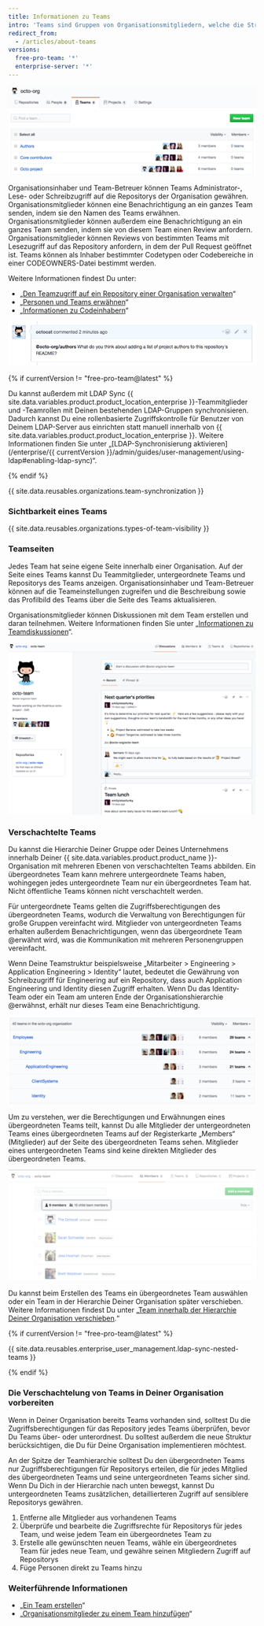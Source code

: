 ```yaml
---
title: Informationen zu Teams
intro: 'Teams sind Gruppen von Organisationsmitgliedern, welche die Struktur Deines Unternehmens oder Deiner Gruppe mit kaskadierenden Zugriffsberechtigungen und Erwähnungen widerspiegeln.'
redirect_from:
  - /articles/about-teams
versions:
  free-pro-team: '*'
  enterprise-server: '*'
---
```


![Liste der Teams in einer Organisation](/assets/images/help/teams/org-list-of-teams.png)

Organisationsinhaber und Team-Betreuer können Teams Administrator-, Lese- oder Schreibzugriff auf die Repositorys der Organisation gewähren. Organisationsmitglieder können eine Benachrichtigung an ein ganzes Team senden, indem sie den Namen des Teams erwähnen. Organisationsmitglieder können außerdem eine Benachrichtigung an ein ganzes Team senden, indem sie von diesem Team einen Review anfordern. Organisationsmitglieder können Reviews von bestimmten Teams mit Lesezugriff auf das Repository anfordern, in dem der Pull Request geöffnet ist. Teams können als Inhaber bestimmter Codetypen oder Codebereiche in einer CODEOWNERS-Datei bestimmt werden.

Weitere Informationen findest Du unter:
- „[Den Teamzugriff auf ein Repository einer Organisation verwalten](/articles/managing-team-access-to-an-organization-repository)“
- „[Personen und Teams erwähnen](/articles/basic-writing-and-formatting-syntax/#mentioning-people-and-teams)“
- „[Informationen zu Codeinhabern](/articles/about-code-owners/)“

![Bild einer Teamerwähnung](/assets/images/help/teams/team-mention.png)

{% if currentVersion != "free-pro-team@latest" %}

Du kannst außerdem mit LDAP Sync {{ site.data.variables.product.product_location_enterprise }}-Teammitglieder und -Teamrollen mit Deinen bestehenden LDAP-Gruppen synchronisieren. Dadurch kannst Du eine rollenbasierte Zugriffskontrolle für Benutzer von Deinem LDAP-Server aus einrichten statt manuell innerhalb von {{ site.data.variables.product.product_location_enterprise }}. Weitere Informationen finden Sie unter „[LDAP-Synchronisierung aktivieren](/enterprise/{{ currentVersion }}/admin/guides/user-management/using-ldap#enabling-ldap-sync)“.

{% endif %}

{{ site.data.reusables.organizations.team-synchronization }}

### Sichtbarkeit eines Teams

{{ site.data.reusables.organizations.types-of-team-visibility }}

### Teamseiten

Jedes Team hat seine eigene Seite innerhalb einer Organisation. Auf der Seite eines Teams kannst Du Teammitglieder, untergeordnete Teams und Repositorys des Teams anzeigen. Organisationsinhaber und Team-Betreuer können auf die Teameinstellungen zugreifen und die Beschreibung sowie das Profilbild des Teams über die Seite des Teams aktualisieren.

Organisationsmitglieder können Diskussionen mit dem Team erstellen und daran teilnehmen. Weitere Informationen finden Sie unter „[Informationen zu Teamdiskussionen](/articles/about-team-discussions)“.

![Teamseite mit einer Auflistung der Teammitglieder und Diskussionen](/assets/images/help/organizations/team-page-discussions-tab.png)

### Verschachtelte Teams

Du kannst die Hierarchie Deiner Gruppe oder Deines Unternehmens innerhalb Deiner {{ site.data.variables.product.product_name }}-Organisation mit mehreren Ebenen von verschachtelten Teams abbilden. Ein übergeordnetes Team kann mehrere untergeordnete Teams haben, wohingegen jedes untergeordnete Team nur ein übergeordnetes Team hat. Nicht öffentliche Teams können nicht verschachtelt werden.

Für untergeordnete Teams gelten die Zugriffsberechtigungen des übergeordneten Teams, wodurch die Verwaltung von Berechtigungen für große Gruppen vereinfacht wird. Mitglieder von untergeordneten Teams erhalten außerdem Benachrichtigungen, wenn das übergeordnete Team @erwähnt wird, was die Kommunikation mit mehreren Personengruppen vereinfacht.

Wenn Deine Teamstruktur beispielsweise „Mitarbeiter > Engineering > Application Engineering > Identity“ lautet, bedeutet die Gewährung von Schreibzugriff für Engineering auf ein Repository, dass auch Application Engineering und Identity diesen Zugriff erhalten. Wenn Du das Identity-Team oder ein Team am unteren Ende der Organisationshierarchie @erwähnst, erhält nur dieses Team eine Benachrichtigung.

![Teamseite mit einem übergeordneten und einem untergeordneten Team](/assets/images/help/teams/nested-teams-eng-example.png)

Um zu verstehen, wer die Berechtigungen und Erwähnungen eines übergeordneten Teams teilt, kannst Du alle Mitglieder der untergeordneten Teams eines übergeordneten Teams auf der Registerkarte „Members“ (Mitglieder) auf der Seite des übergeordneten Teams sehen. Mitglieder eines untergeordneten Teams sind keine direkten Mitglieder des übergeordneten Teams.

![Seite eines übergeordneten Teams mit allen Mitgliedern der untergeordneten Teams](/assets/images/help/teams/team-and-subteam-members.png)

Du kannst beim Erstellen des Teams ein übergeordnetes Team auswählen oder ein Team in der Hierarchie Deiner Organisation später verschieben. Weitere Informationen findest Du unter „[Team innerhalb der Hierarchie Deiner Organisation verschieben](/articles/moving-a-team-in-your-organization-s-hierarchy).“

{% if currentVersion != "free-pro-team@latest" %}

{{ site.data.reusables.enterprise_user_management.ldap-sync-nested-teams }}

{% endif %}

### Die Verschachtelung von Teams in Deiner Organisation vorbereiten

Wenn in Deiner Organisation bereits Teams vorhanden sind, solltest Du die Zugriffsberechtigungen für das Repository jedes Teams überprüfen, bevor Du Teams über- oder unterordnest. Du solltest außerdem die neue Struktur berücksichtigen, die Du für Deine Organisation implementieren möchtest.

An der Spitze der Teamhierarchie solltest Du den übergeordneten Teams nur Zugriffsberechtigungen für Repositorys erteilen, die für jedes Mitglied des übergeordneten Teams und seine untergeordneten Teams sicher sind. Wenn Du Dich in der Hierarchie nach unten bewegst, kannst Du untergeordneten Teams zusätzlichen, detaillierteren Zugriff auf sensiblere Repositorys gewähren.

1. Entferne alle Mitglieder aus vorhandenen Teams
2. Überprüfe und bearbeite die Zugriffsrechte für Repositorys für jedes Team, und weise jedem Team ein übergeordnetes Team zu
3. Erstelle alle gewünschten neuen Teams, wähle ein übergeordnetes Team für jedes neue Team, und gewähre seinen Mitgliedern Zugriff auf Repositorys
4. Füge Personen direkt zu Teams hinzu

### Weiterführende Informationen

- „[Ein Team erstellen](/articles/creating-a-team)“
- „[Organisationsmitglieder zu einem Team hinzufügen](/articles/adding-organization-members-to-a-team)“
